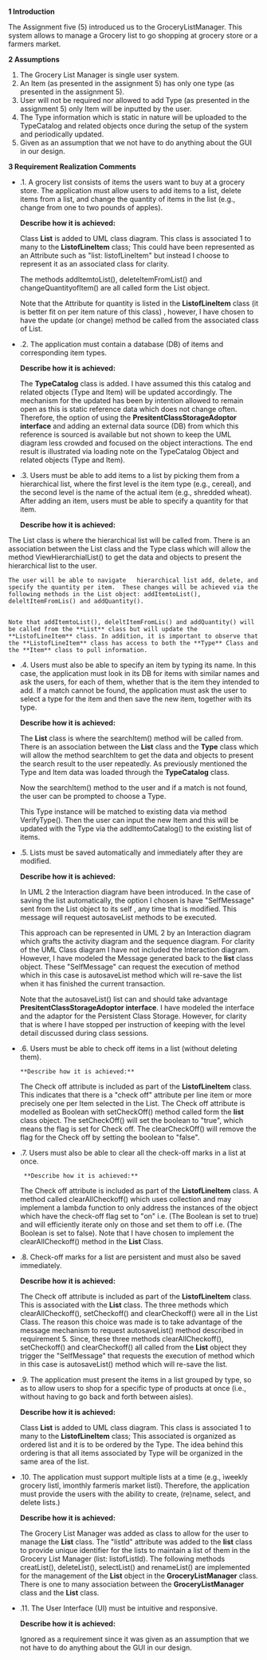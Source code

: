 **1 Introduction**


The Assignment five (5) introduced us to the GroceryListManager.  This system allows to manage a Grocery list to go shopping at grocery store or a farmers market.

**2 Assumptions**


1. The Grocery List Manager is single user system.  
1. An Item (as presented in the assignment 5) has only one type (as presented in the assignment 5).
1. User will not be required nor allowed to add Type (as presented in the assignment 5) only Item will be inputted by the user.
1. The Type information which is static in nature will be uploaded to the TypeCatalog and related objects once during the setup of the system and periodically updated.   
1. Given as an assumption that we not have to do anything about the GUI in our design.


**3 Requirement Realization Comments**



* .1. A grocery list consists of items the users want to buy at a grocery store. The application must allow users to add items to a list, delete items from a list, and change the quantity of items in the list (e.g., change from one to two pounds of apples).

	**Describe how it is achieved:**

	Class **List** is added to UML class diagram. This class is associated 1 to many to the **ListofLineItem** class; This could have been represented as an Attribute such as "list: listofLineItem" but instead I choose to represent it as an associated class for clarity.

	The methods addItemtoList(), deleteItemFromList() and changeQuantityofItem() are all called form the List object.

	Note that the Attribute for quantity is listed in the **ListofLineItem** class (it  is better fit on per item nature of this class) , however, I have chosen to have the update (or change)  method be called from the associated class of List.






* .2. The application must contain a database (DB) of items and corresponding item types.

	**Describe how it is achieved:**

	The **TypeCatalog** class is added. I have assumed this this catalog and related objects (Type and Item) will be updated accordingly.   The mechanism for the updated has been by intention allowed to remain open as this is static reference data which does not change often.  Therefore, the option of using the **PresitentClassStorageAdoptor interface** and adding an external data source (DB) from which this reference is sourced is available but not shown to keep the UML diagram less crowded and focused on the object interactions. The end result is illustrated via loading note on the TypeCatalog Object and related objects (Type and Item).



* .3. Users must be able to add items to a list by picking them from a hierarchical list, where the first level is the item type (e.g., cereal), and the second level is the name of the actual item (e.g., shredded wheat). After adding an item, users must be able to specify a quantity for that item.

  **Describe how it is achieved:**


 The List class is where the hierarchical list will be called from.  There is an association between the List class and the Type class which will allow the method ViewHierarchialList() to get the data and objects to present the hierarchical list to the user.

	The user will be able to navigate   hierarchical list add, delete, and specify the quantity per item.  These changes will be achieved via the following methods in the List object: addItemtoList(), deleltItemFromLis() and addQuantity().     


	Note that addItemtoList(), deleltItemFromLis() and addQuantity() will be called from the **List** class but will update the **ListofLineItem** class. In addition, it is important to observe that the **ListofLineItem** class has access to both the **Type** Class and the **Item** class to pull information. 


* .4. Users must also be able to specify an item by typing its name. In this case, the application must look in its DB for items with similar names and ask the users, for each of them, whether that is the item they intended to add. If a match cannot be found, the application must ask the user to select a type for the item and then save the new item, together with its type.

	 **Describe how it is achieved:**

	The **List** class is where the searchItem() method will be called from.  There is an association between the **List** class and the **Type** class which will allow the method searchItem to get the data and objects to present the search result to the user repeatedly.
	As previously mentioned the Type and Item data was loaded through the **TypeCatalog** class.

	Now the searchItem() method to the user and if a match is not found, the user can be prompted to choose a Type.

	This Type instance will be matched to existing data via method VerifyType(). Then the user can input the new Item and this will be updated with the Type via the addItemtoCatalog() to the existing list of items.




* .5. Lists must be saved automatically and immediately after they are modified.

	**Describe how it is achieved:**

	In UML 2 the Interaction diagram have been introduced. In the case of saving the list automatically, the option I chosen is have "SelfMessage" sent from the List object to its self , any  time that is modified. This message will request autosaveList methods to be executed.

	This approach can be represented in  UML 2 by an Interaction diagram which grafts the activity diagram and the sequence diagram. For clarity of the UML Class diagram I have not included the Interaction diagram. However, I have modeled the Message generated back to the **list** class object. These   "SelfMessage" can request the execution of method which in this case is autosaveList method which will re-save the list when it has finished the current transaction.

	Note that the autosaveList() list can and should take advantage **PresitentClassStorageAdoptor interface**. I have modeled the interface and the adaptor for the Persistent Class Storage. However, for clarity that is where I have stopped per instruction of keeping with the level detail discussed during class sessions.  





* .6. Users must be able to check off items in a list (without deleting them).


	  **Describe how it is achieved:**


	The Check off attribute is included as part of the **ListofLineItem** class. This indicates that there is a "check off" attribute per line item or more precisely one per Item selected in the List. The  Check off attribute is modelled as Boolean with setCheckOff() method called form the **list** class object. The setCheckOff() will set the boolean to "true", which means the flag is set for Check off. The clearCheckOff() will remove the flag for the Check off by setting the boolean  to "false".





* .7. Users must also be able to clear all the check-off marks in a list at once.

	   **Describe how it is achieved:**

	The Check off attribute is included as part of the **ListofLineItem** class. A method called clearAllCheckoff()  which uses collection and may implement a lambda function to only address the instances of the object which have the check-off flag set to "on"  i.e.  (The Boolean is set to true) and will efficiently iterate only on those and set them to off i.e.  (The Boolean is set to false). Note that I have chosen to implement the clearAllCheckoff() method in the **List** Class.



* .8. Check-off marks for a list are persistent and must also be saved immediately.

	**Describe how it is achieved:**

	The Check off attribute is included as part of the **ListofLineItem** class. This is associated with the **List** class. The three methods which clearAllCheckoff(), setCheckoff() and clearCheckoff() were all in the List Class.  The reason this choice was made is to take advantage of the message mechanism to request autosaveList() method described in requirement  5.  Since, these three  methods clearAllCheckoff(), setCheckoff() and clearCheckoff() all called from the **List** object they trigger the "SelfMessage" that  requests the execution of method which in this case is autosaveList() method which will re-save the list.


* .9. The application must present the items in a list grouped by type, so as to allow users to shop for a specific type of products at once (i.e., without having to go back and forth between aisles).


	**Describe how it is achieved:**


	Class **List** is added to UML class diagram. This class is associated 1 to many to the **ListofLineItem** class; This associated is organized as ordered list and it is to be ordered by the Type. The idea behind this ordering is that all items associated by Type will be organized in the same area of the list.



*  .10. The application must support multiple lists at a time (e.g., ìweekly grocery listî, ìmonthly farmerís market listî). Therefore, the application must provide the users with the ability to create, (re)name, select, and delete lists.)

	**Describe how it is achieved:**

	The Grocery List Manager was added as class to allow for the user to manage the **List** class. The "listId" attribute was added to the **list** class to provide unique identifier for the lists to maintain a list of them in the   Grocery List Manager (list: listofListId).  The following methods creatList(), deleteList(), selectList() and  renameList() are implemented for the management of the **List** object in the **GroceryListManager** class. There is one to many association between the  **GroceryListManager** class and the **List**  class.


* .11. The User Interface (UI) must be intuitive and responsive.

	**Describe how it is achieved:**

	Ignored as a requirement since it was given as an assumption that we not have to do anything about the GUI in our design.
